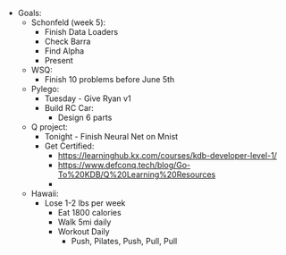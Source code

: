 - Goals:
    - Schonfeld (week 5):
        - Finish Data Loaders
        - Check Barra
        - Find Alpha
        - Present
    - WSQ:
        - Finish 10 problems before June 5th
    - Pylego:
        - Tuesday - Give Ryan v1
        - Build RC Car:
            - Design 6 parts
    - Q project:
        - Tonight - Finish Neural Net on Mnist
        - Get Certified:
            - https://learninghub.kx.com/courses/kdb-developer-level-1/
            - https://www.defconq.tech/blog/Go-To%20KDB/Q%20Learning%20Resources
            - 
    - Hawaii:
        - Lose 1-2 lbs per week
            - Eat 1800 calories
            - Walk 5mi daily
            - Workout Daily
                - Push, Pilates, Push, Pull, Pull
